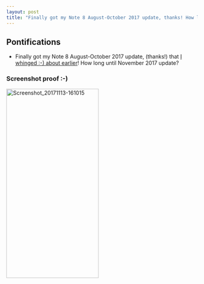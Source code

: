 ```yaml
---
layout: post
title: "Finally got my Note 8 August-October 2017 update, thanks! How long until November 2017 update?"
---
```


## Pontifications

* Finally got my Note 8 August-October 2017 update, (thanks!) that [I whinged :-) about earlier](http://rolandtanglao.com/2017/11/08/p1-note8-still-waiting-for-samsung-post-1august2017-update/)! How long until November 2017 update?

### Screenshot proof :-)

<a data-flickr-embed="true"  href="https://www.flickr.com/photos/roland/38370632252/in/dateposted-public/" title="Screenshot_20171113-161015"><img src="https://farm5.staticflickr.com/4521/38370632252_ede6e2c8ca.jpg" width="243" height="500" alt="Screenshot_20171113-161015"></a><script async src="//embedr.flickr.com/assets/client-code.js" charset="utf-8"></script>